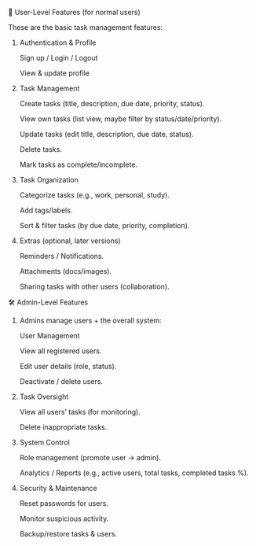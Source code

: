 👤 User-Level Features (for normal users)

These are the basic task management features:

1. Authentication & Profile

    Sign up / Login / Logout

    View & update profile

2. Task Management

    Create tasks (title, description, due date, priority, status).

    View own tasks (list view, maybe filter by status/date/priority).

    Update tasks (edit title, description, due date, status).

    Delete tasks.

    Mark tasks as complete/incomplete.

3. Task Organization

    Categorize tasks (e.g., work, personal, study).

    Add tags/labels.

    Sort & filter tasks (by due date, priority, completion).

4. Extras (optional, later versions)

    Reminders / Notifications.

    Attachments (docs/images).

    Sharing tasks with other users (collaboration).

🛠️ Admin-Level Features

1. Admins manage users + the overall system:

    User Management

    View all registered users.

    Edit user details (role, status).

    Deactivate / delete users.

2. Task Oversight

    View all users’ tasks (for monitoring).

    Delete inappropriate tasks.

3. System Control

    Role management (promote user → admin).

    Analytics / Reports (e.g., active users, total tasks, completed tasks %).

4. Security & Maintenance

    Reset passwords for users.

    Monitor suspicious activity.

    Backup/restore tasks & users.
